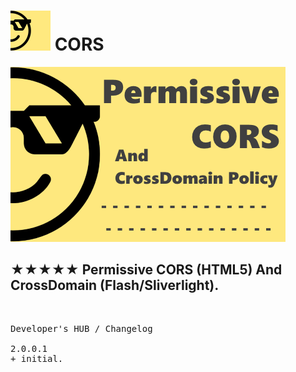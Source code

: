 <h1><img src="resources/icon.png" height="64" width="64"/> CORS</h1>


<img alt="" src="resources/tile.png"/>


<h2>★★★★★ Permissive CORS (HTML5) And CrossDomain (Flash/Sliverlight).</h2>


<img height="1" width="1" src="resources/screenshot_1.png"/>

<pre>
Developer's HUB / Changelog

2.0.0.1
+ initial.
</pre>

<!-- <a href="https://paypal.me/e1adkarak0"><img src="https://www.paypalobjects.com/webstatic/mktg/Logo/pp-logo-100px.png" alt="PayPal Donation"></a> -->